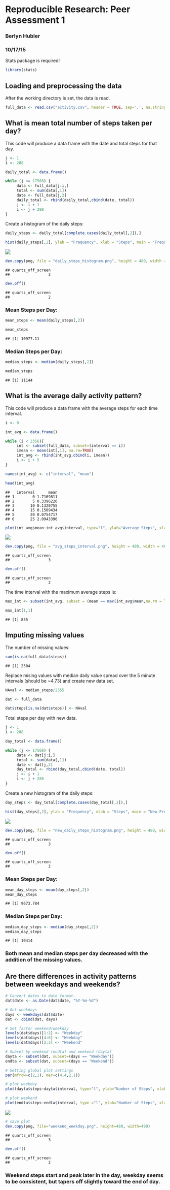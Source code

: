 # Reproducible Research: Peer Assessment 1
### Berlyn Hubler
### 10/17/15

Stats package is required!


```r
library(stats)
```

## Loading and preprocessing the data

After the working directory is set, the data is read.


```r
full_data <- read.csv("activity.csv", header = TRUE, sep=',', na.strings = "NA", nrows=17568, stringsAsFactors = TRUE)
```


## What is mean total number of steps taken per day?

This code will produce a data frame with the date and total steps for that day.


```r
j <- 1
i <- 288

daily_total <- data.frame()

while (j <= 17568) {     
     data <- full_data[j:i,]
     total <- sum(data[,1])
     date <- full_data[j,2]
     daily_total <- rbind(daily_total,cbind(date, total))
     j <- i + 1
     i <- j + 288
}
```

Create a histogram of the daily steps:


```r
daily_steps <- daily_total[complete.cases(daily_total[,2]),]

hist(daily_steps[,2], ylab = "Frequency", xlab = "Steps", main = "Frequency of Steps per Day", col = "black")
```

![](PA1_template_files/figure-html/unnamed-chunk-4-1.png) 

```r
dev.copy(png, file = "daily_steps_histogram.png", height = 480, width = 480)
```

```
## quartz_off_screen 
##                 3
```

```r
dev.off()
```

```
## quartz_off_screen 
##                 2
```

### Mean Steps per Day:

```r
mean_steps <- mean(daily_steps[,2])

mean_steps
```

```
## [1] 10977.11
```

### Median Steps per Day:

```r
median_steps <- median(daily_steps[,2])

median_steps
```

```
## [1] 11144
```

## What is the average daily activity pattern?

This code will produce a data frame with the average steps for each time interval.


```r
i <- 0

int_avg <- data.frame()

while (i < 2356){
     int <- subset(full_data, subset=(interval == i))
     imean <- mean(int[,1], na.rm=TRUE)
     int_avg <- rbind(int_avg,cbind(i, imean))
     i <- i + 5
}

names(int_avg) <- c("interval", "mean")

head(int_avg)
```

```
##   interval      mean
## 1        0 1.7169811
## 2        5 0.3396226
## 3       10 0.1320755
## 4       15 0.1509434
## 5       20 0.0754717
## 6       25 2.0943396
```

```r
plot(int_avg$mean~int_avg$interval, type="l", ylab="Average Steps", xlab="Interval", main = "Average Steps by Interval")
```

![](PA1_template_files/figure-html/unnamed-chunk-7-1.png) 

```r
dev.copy(png, file = "avg_steps_interval.png", height = 480, width = 480)
```

```
## quartz_off_screen 
##                 3
```

```r
dev.off()
```

```
## quartz_off_screen 
##                 2
```

The time interval with the maximum average steps is:

```r
max_int <- subset(int_avg, subset = (mean == max(int_avg$mean,na.rm = TRUE)))

max_int[1,1]
```

```
## [1] 835
```

## Imputing missing values

The number of missing values:

```r
sum(is.na(full_data$steps))
```

```
## [1] 2304
```

Replace mising values with median daily value spread over the 5 minute intervals (should be ~4.73) and create new data set.


```r
NAval <- median_steps/2355

dat <- full_data

dat$steps[is.na(dat$steps)] <- NAval
```

Total steps per day with new data.


```r
j <- 1
i <- 288

day_total <- data.frame()

while (j <= 17568) {     
     data <- dat[j:i,]
     total <- sum(data[,1])
     date <- dat[j,2]
     day_total <- rbind(day_total,cbind(date, total))
     j <- i + 1
     i <- j + 288
}
```

Create a new histogram of the daily steps:


```r
day_steps <- day_total[complete.cases(day_total[,2]),]

hist(day_steps[,2], ylab = "Frequency", xlab = "Steps", main = "New Frequency of Steps per Day", col = "black")
```

![](PA1_template_files/figure-html/unnamed-chunk-12-1.png) 

```r
dev.copy(png, file = "new_daily_steps_histogram.png", height = 480, width = 480)
```

```
## quartz_off_screen 
##                 3
```

```r
dev.off()
```

```
## quartz_off_screen 
##                 2
```

### Mean Steps per Day:

```r
mean_day_steps <- mean(day_steps[,2])
mean_day_steps
```

```
## [1] 9673.784
```

### Median Steps per Day:

```r
median_day_steps <- median(day_steps[,2])
median_day_steps
```

```
## [1] 10414
```

### Both mean and median steps per day decreased with the addition of the missing values.

## Are there differences in activity patterns between weekdays and weekends?


```r
# Convert dates to date format.
dat$date <- as.Date(dat$date, "%Y-%m-%d")

# Get weekdays
days <- weekdays(dat$date)
dat <- cbind(dat, days)

# Set factor weekend/weekday
levels(dat$days)[1:2] <- "Weekday"
levels(dat$days)[4:6] <- "Weekday"
levels(dat$days)[2:3] <- "Weekend"

# Subset by weekend (endta) and weekend (dayta)
dayta <- subset(dat, subset=(days == "Weekday"))
endta <- subset(dat, subset=(days == "Weekend"))

# Setting global plot settings
par(mfrow=c(2,1), mar=c(4,4,2,1))

# plot weekday
plot(dayta$steps~dayta$interval, type="l", ylab="Number of Steps", xlab="Interval", main = "Weekday")

# plot weekend
plot(endta$steps~endta$interval, type ="l", ylab="Number of Steps", xlab="Interval", main = "Weekend")
```

![](PA1_template_files/figure-html/unnamed-chunk-15-1.png) 

```r
# save plot
dev.copy(png, file="weekend_weekday.png", height=480, width=480)
```

```
## quartz_off_screen 
##                 3
```

```r
dev.off()
```

```
## quartz_off_screen 
##                 2
```

### Weekend steps start and peak later in the day, weekday seems to be consistent, but tapers off slightly toward the end of day.
